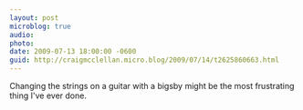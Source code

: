 ```yaml
---
layout: post
microblog: true
audio: 
photo: 
date: 2009-07-13 18:00:00 -0600
guid: http://craigmcclellan.micro.blog/2009/07/14/t2625860663.html
---
```

Changing the strings on a guitar with a bigsby might be the most frustrating thing I've ever done.
